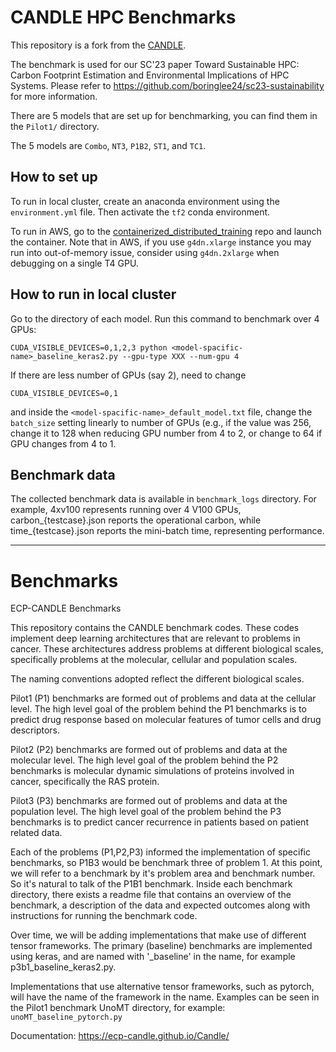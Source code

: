 # CANDLE HPC Benchmarks

This repository is a fork from the [CANDLE](https://github.com/ECP-CANDLE/Benchmarks).

The benchmark is used for our SC'23 paper Toward Sustainable HPC: Carbon Footprint Estimation and Environmental Implications of HPC Systems. Please refer to https://github.com/boringlee24/sc23-sustainability for more information.

There are 5 models that are set up for benchmarking, you can find them in the ```Pilot1/``` directory.

The 5 models are ```Combo```, ```NT3```, ```P1B2```, ```ST1```, and ```TC1```. 

## How to set up

To run in local cluster, create an anaconda environment using the ```environment.yml``` file. Then activate the ``tf2`` conda environment.

To run in AWS, go to the [containerized_distributed_training](https://github.com/boringlee24/containerized_distributed_training) repo and launch the container. Note that in AWS, if you use ``g4dn.xlarge`` instance you may run into out-of-memory issue, consider using ``g4dn.2xlarge`` when debugging on a single T4 GPU.

## How to run in local cluster

Go to the directory of each model. Run this command to benchmark over 4 GPUs:

```
CUDA_VISIBLE_DEVICES=0,1,2,3 python <model-spacific-name>_baseline_keras2.py --gpu-type XXX --num-gpu 4 
```

If there are less number of GPUs (say 2), need to change
```
CUDA_VISIBLE_DEVICES=0,1
```
and inside the ```<model-spacific-name>_default_model.txt``` file, change the ```batch_size``` setting linearly to number of GPUs (e.g., if the value was 256, change it to 128 when reducing GPU number from 4 to 2, or change to 64 if GPU changes from 4 to 1.

## Benchmark data

The collected benchmark data is available in ``benchmark_logs`` directory. For example, 4xv100 represents running over 4 V100 GPUs, carbon_{testcase}.json reports the operational carbon, while time_{testcase}.json reports the mini-batch time, representing performance.

---------------------------------

# Benchmarks

ECP-CANDLE Benchmarks

This repository contains the CANDLE benchmark codes. These codes implement deep learning architectures that are relevant to problems in cancer. These architectures address problems at different biological scales, specifically problems at the molecular, cellular and population scales.

The naming conventions adopted reflect the different biological scales.

Pilot1 (P1) benchmarks are formed out of problems and data at the cellular level. The high level goal of the problem behind the P1 benchmarks is to predict drug response based on molecular features of tumor cells and drug descriptors.

Pilot2 (P2) benchmarks are formed out of problems and data at the molecular level. The high level goal of the problem behind the P2 benchmarks is molecular dynamic simulations of proteins involved in cancer, specifically the RAS protein.

Pilot3 (P3) benchmarks are formed out of problems and data at the population level. The high level goal of the problem behind the P3 benchmarks is to predict cancer recurrence in patients based on patient related data.

Each of the problems (P1,P2,P3) informed the implementation of specific benchmarks, so P1B3 would be benchmark three of problem 1.
At this point, we will refer to a benchmark by it's problem area and benchmark number. So it's natural to talk of the P1B1 benchmark. Inside each benchmark directory, there exists a readme file that contains an overview of the benchmark, a description of the data and expected outcomes along with instructions for running the benchmark code.

Over time, we will be adding implementations that make use of different tensor frameworks. The primary (baseline) benchmarks are implemented using keras, and are named with '\_baseline' in the name, for example p3b1_baseline_keras2.py.

Implementations that use alternative tensor frameworks, such as pytorch, will have the name of the framework in the name. Examples can be seen in the Pilot1 benchmark UnoMT directory, for example: `unoMT_baseline_pytorch.py`

Documentation: https://ecp-candle.github.io/Candle/
